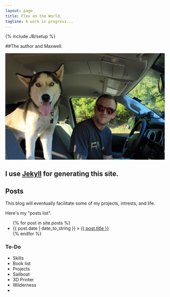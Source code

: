 ```yaml
---
layout: page
title: Flex on the World.
tagline: A work in progress...
---
```

{% include JB/setup %}

##The author and Maxwell.

![Alt text](/assets/andrew_max_intruck.jpg "Author and Dog")

## I use [Jekyll](http://jekyllrb.com) for generating this site.

    
## Posts

This blog will eventually facilitate some of my projects, intrests, and life.

Here's my "posts list".

<ul class="posts">
  {% for post in site.posts %}
    <li><span>{{ post.date | date_to_string }}</span> &raquo; <a href="{{ BASE_PATH }}{{ post.url }}">{{ post.title }}</a></li>
  {% endfor %}
</ul>

### To-Do

- Skills
- Book list
- Projects
- Sailboat
- 3D Printer
- Wilderness
- 

